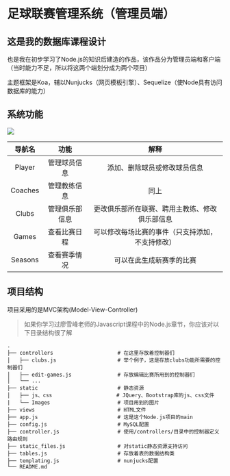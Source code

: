 # 足球联赛管理系统（管理员端）

## 这是我的数据库课程设计
也是我在初步学习了Node.js的知识后建造的作品，该作品分为管理员端和客户端（当时能力不足，所以将这两个端划分成为两个项目）

主题框架是Koa，辅以Nunjucks（网页模板引擎）、Sequelize（使Node具有访问数据库的能力）

## 系统功能
![](https://gitee.com/DanielBamboo/images/raw/master/20210202091452.png)

| 导航名 | 功能 | 解释 |
|:--:|:--:|:--:|
| Player |管理球员信息 | 添加、删除球员或修改球员信息 |
| Coaches | 管理教练信息 | 同上 |
| Clubs | 管理俱乐部信息 | 更改俱乐部所在联赛、聘用主教练、修改俱乐部信息 |
| Games | 查看比赛日程 | 可以修改每场比赛的事件（只支持添加，不支持修改） |
| Seasons | 查看赛季情况 | 可以在此生成新赛季的比赛 |

## 项目结构

项目采用的是MVC架构(Model-View-Controller)

> 如果你学习过廖雪峰老师的Javascript课程中的Node.js章节，你应该对以下目录结构很了解

    .
    ├── controllers                     # 在这里存放着控制器们
    │   ├── clubs.js                    # 举个例子，这是存放clubs功能所需要的控制器们
    │   ├── edit-games.js               # 存放编辑比赛所用到的控制器们
    │   └── ...
    ├── static                          # 静态资源
    │   ├── js、css                     # JQuery、Bootstrap库的js、css文件
    |   └── Images                      # 项目用到的图片
    ├── views                           # HTML文件
    ├── app.js                          # 这是这个Node.js项目的main
    ├── config.js                       # MySQL配置
    ├── controller.js                   # 使用/controllers/目录中的控制器定义路由规则
    ├── static_files.js                 # 对static静态资源支持访问
    ├── tables.js                       # 存放着表的数据结构类
    ├── templating.js                   # nunjucks配置
    └── README.md

